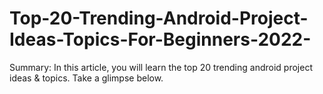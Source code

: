 # Top-20-Trending-Android-Project-Ideas-Topics-For-Beginners-2022-
Summary: In this article, you will learn the top 20 trending android project ideas &amp; topics.  Take a glimpse below.
